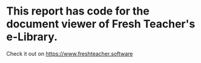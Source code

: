 # This report has code for the document viewer of Fresh Teacher's e-Library.
Check it out on https://www.freshteacher.software 
